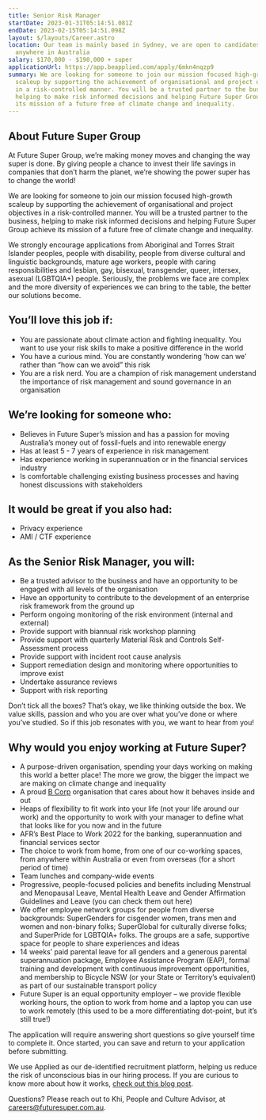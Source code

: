 ```yaml
---
title: Senior Risk Manager
startDate: 2023-01-31T05:14:51.081Z
endDate: 2023-02-15T05:14:51.098Z
layout: $/layouts/Career.astro
location: Our team is mainly based in Sydney, we are open to candidates from
  anywhere in Australia
salary: $170,000 - $190,000 + super
applicationUrl: https://app.beapplied.com/apply/6mkn4nqzp9
summary: We are looking for someone to join our mission focused high-growth
  scaleup by supporting the achievement of organisational and project objectives
  in a risk-controlled manner. You will be a trusted partner to the business,
  helping to make risk informed decisions and helping Future Super Group achieve
  its mission of a future free of climate change and inequality.
---
```

<!--StartFragment-->

## About Future Super Group

At Future Super Group, we’re making money moves and changing the way super is done. By giving people a chance to invest their life savings in companies that don’t harm the planet, we’re showing the power super has to change the world!

We are looking for someone to join our mission focused high-growth scaleup by supporting the achievement of organisational and project objectives in a risk-controlled manner. You will be a trusted partner to the business, helping to make risk informed decisions and helping Future Super Group achieve its mission of a future free of climate change and inequality.

We strongly encourage applications from Aboriginal and Torres Strait Islander peoples, people with disability, people from diverse cultural and linguistic backgrounds, mature age workers, people with caring responsibilities and lesbian, gay, bisexual, transgender, queer, intersex, asexual (LGBTQIA+) people. Seriously, the problems we face are complex and the more diversity of experiences we can bring to the table, the better our solutions become.

## You’ll love this job if:

* You are passionate about climate action and fighting inequality. You want to use your risk skills to make a positive difference in the world
* You have a curious mind. You are constantly wondering ‘how can we’ rather than “how can we avoid” this risk
* You are a risk nerd. You are a champion of risk management understand the importance of risk management and sound governance in an organisation

## We’re looking for someone who:

* Believes in Future Super’s mission and has a passion for moving Australia’s money out of fossil-fuels and into renewable energy
* Has at least 5 - 7 years of experience in risk management
* Has experience working in superannuation or in the financial services industry
* Is comfortable challenging existing business processes and having honest discussions with stakeholders

## It would be great if you also had:

* Privacy experience
* AMl / CTF experience

## As the Senior Risk Manager, you will:

* Be a trusted advisor to the business and have an opportunity to be engaged with all levels of the organisation
* Have an opportunity to contribute to the development of an enterprise risk framework from the ground up
* Perform ongoing monitoring of the risk environment (internal and external)
* Provide support with biannual risk workshop planning
* Provide support with quarterly Material Risk and Controls Self-Assessment process
* Provide support with incident root cause analysis
* Support remediation design and monitoring where opportunities to improve exist
* Undertake assurance reviews
* Support with risk reporting

Don’t tick all the boxes? That’s okay, we like thinking outside the box. We value skills, passion and who you are over what you’ve done or where you’ve studied. So if this job resonates with you, we want to hear from you!

## Why would you enjoy working at Future Super?

* A purpose-driven organisation, spending your days working on making this world a better place! The more we grow, the bigger the impact we are making on climate change and inequality
* A proud [B Corp](https://www.bcorporation.net/en-us/certification) organisation that cares about how it behaves inside and out
* Heaps of flexibility to fit work into your life (not your life around our work) and the opportunity to work with your manager to define what that looks like for you now and in the future
* AFR’s Best Place to Work 2022 for the banking, superannuation and financial services sector
* The choice to work from home, from one of our co-working spaces, from anywhere within Australia or even from overseas (for a short period of time)
* Team lunches and company-wide events
* Progressive, people-focused policies and benefits including Menstrual and Menopausal Leave, Mental Health Leave and Gender Affirmation Guidelines and Leave (you can check them out here)
* We offer employee network groups for people from diverse backgrounds: SuperGenders for cisgender women, trans men and women and non-binary folks; SuperGlobal for culturally diverse folks; and SuperPride for LGBTQIA+ folks. The groups are a safe, supportive space for people to share experiences and ideas
* 14 weeks’ paid parental leave for all genders and a generous parental superannuation package, Employee Assistance Program (EAP), formal training and development with continuous improvement opportunities, and membership to Bicycle NSW (or your State or Territory’s equivalent) as part of our sustainable transport policy
* Future Super is an equal opportunity employer – we provide flexible working hours, the option to work from home and a laptop you can use to work remotely (this used to be a more differentiating dot-point, but it’s still true!)

The application will require answering short questions so give yourself time to complete it. Once started, you can save and return to your application before submitting.

We use Applied as our de-identified recruitment platform, helping us reduce the risk of unconscious bias in our hiring process. If you are curious to know more about how it works, [check out this blog post](https://www.linkedin.com/pulse/how-de-identified-recruitment-improving-diversity-our-veronica/?trackingId=0MnwcX%2BBRQSOTl0oogaIbA%3D%3D).

Questions? Please reach out to Khi, People and Culture Advisor, at careers@futuresuper.com.au.

<!--EndFragment-->